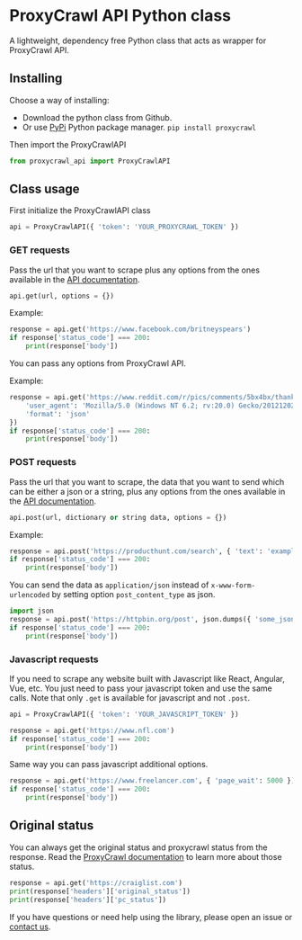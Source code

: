 # ProxyCrawl API Python class

A lightweight, dependency free Python class that acts as wrapper for ProxyCrawl API.

## Installing

Choose a way of installing:

- Download the python class from Github.
- Or use [PyPi](https://pypi.org/project/proxycrawl/) Python package manager. `pip install proxycrawl`

Then import the ProxyCrawlAPI

```python
from proxycrawl_api import ProxyCrawlAPI
```

## Class usage

First initialize the ProxyCrawlAPI class

```python
api = ProxyCrawlAPI({ 'token': 'YOUR_PROXYCRAWL_TOKEN' })
```

### GET requests

Pass the url that you want to scrape plus any options from the ones available in the [API documentation](https://proxycrawl.com/dashboard/docs).

```python
api.get(url, options = {})
```

Example:

```python
response = api.get('https://www.facebook.com/britneyspears')
if response['status_code'] === 200:
    print(response['body'])
```

You can pass any options from ProxyCrawl API.

Example:

```python
response = api.get('https://www.reddit.com/r/pics/comments/5bx4bx/thanks_obama/', {
    'user_agent': 'Mozilla/5.0 (Windows NT 6.2; rv:20.0) Gecko/20121202 Firefox/30.0',
    'format': 'json'
})
if response['status_code'] === 200:
    print(response['body'])
```

### POST requests

Pass the url that you want to scrape, the data that you want to send which can be either a json or a string, plus any options from the ones available in the [API documentation](https://proxycrawl.com/dashboard/docs).

```python
api.post(url, dictionary or string data, options = {})
```

Example:

```python
response = api.post('https://producthunt.com/search', { 'text': 'example search' })
if response['status_code'] === 200:
    print(response['body'])
```

You can send the data as `application/json` instead of `x-www-form-urlencoded` by setting option `post_content_type` as json.

```python
import json
response = api.post('https://httpbin.org/post', json.dumps({ 'some_json': 'with some value' }), { 'post_content_type': 'json' })
if response['status_code'] === 200:
    print(response['body'])
```

### Javascript requests

If you need to scrape any website built with Javascript like React, Angular, Vue, etc. You just need to pass your javascript token and use the same calls. Note that only `.get` is available for javascript and not `.post`.

```python
api = ProxyCrawlAPI({ 'token': 'YOUR_JAVASCRIPT_TOKEN' })
```

```python
response = api.get('https://www.nfl.com')
if response['status_code'] === 200:
    print(response['body'])
```

Same way you can pass javascript additional options.

```python
response = api.get('https://www.freelancer.com', { 'page_wait': 5000 })
if response['status_code'] === 200:
    print(response['body'])
```

## Original status

You can always get the original status and proxycrawl status from the response. Read the [ProxyCrawl documentation](https://proxycrawl.com/dashboard/docs) to learn more about those status.

```python
response = api.get('https://craiglist.com')
print(response['headers']['original_status'])
print(response['headers']['pc_status'])
```

If you have questions or need help using the library, please open an issue or [contact us](https://proxycrawl.com/contact).
